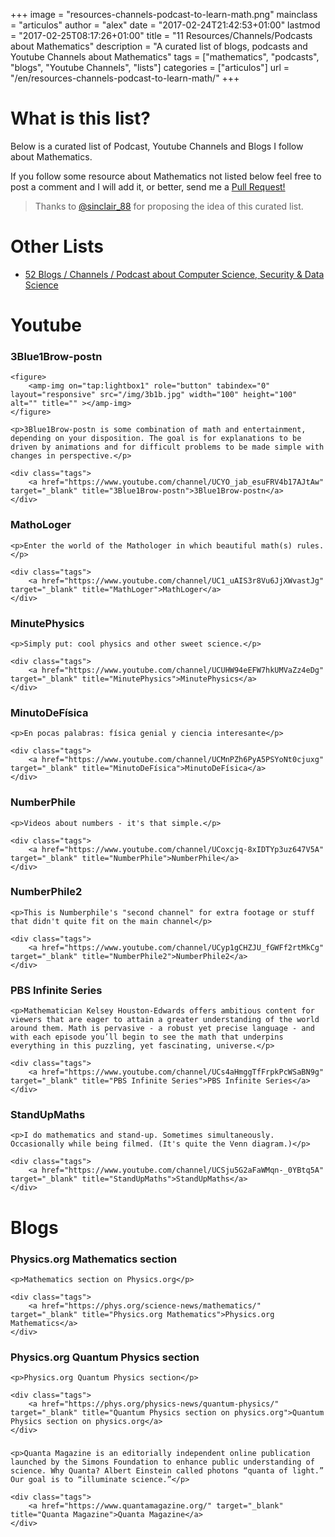 +++
image = "resources-channels-podcast-to-learn-math.png"
mainclass = "articulos"
author = "alex"
date = "2017-02-24T21:42:53+01:00"
lastmod = "2017-02-25T08:17:26+01:00"
title = "11 Resources/Channels/Podcasts about Mathematics"
description = "A curated list of blogs, podcasts and Youtube Channels about Mathematics"
tags = ["mathematics", "podcasts", "blogs", "Youtube Channels", "lists"]
categories = ["articulos"]
url = "/en/resources-channels-podcast-to-learn-math/"
+++

# What is this list?

Below is a curated list of Podcast, Youtube Channels and Blogs I follow about Mathematics.

If you follow some resource about Mathematics not listed below feel free to post a comment and I will add it, or better, send me a <a href="https://github.com/algui91/algui91-hugo/edit/master/content/post/resources-channels-podcast-to-learn-math.en.md" target="_blank" title="Pull Request!">Pull Request!</a>

> Thanks to <a href="https://twitter.com/sinclair_88" target="_blank" title="@sinclair_88">@sinclair_88</a> for proposing the idea of this curated list.

# Other Lists

- [52 Blogs / Channels / Podcast about Computer Science, Security & Data Science](https://elbauldelprogramador.com/en/resources-channels-blogs-podcast-about-computer-science-security-data-science/ "52 Blogs / Channels / Podcast about Computer Science, Security & Data Science")

# Youtube

<div class="row-post flex-grid">

<article class="box-item animate">
    <h3>3Blue1Brow-postn</h3>

    <figure>
        <amp-img on="tap:lightbox1" role="button" tabindex="0" layout="responsive" src="/img/3b1b.jpg" width="100" height="100" alt="" title="" ></amp-img>
    </figure>

    <p>3Blue1Brow-postn is some combination of math and entertainment, depending on your disposition. The goal is for explanations to be driven by animations and for difficult problems to be made simple with changes in perspective.</p>

    <div class="tags">
        <a href="https://www.youtube.com/channel/UCYO_jab_esuFRV4b17AJtAw" target="_blank" title="3Blue1Brow-postn">3Blue1Brow-postn</a>
    </div>
</article>

<article class="box-item animate">
    <h3>MathoLoger</h3>
    <figure>
        <amp-img on="tap:lightbox1" role="button" tabindex="0" layout="responsive" src="/img/mathologer.jpg" width="100" height="100"></amp-img>
    </figure>

    <p>Enter the world of the Mathologer in which beautiful math(s) rules.</p>

    <div class="tags">
        <a href="https://www.youtube.com/channel/UC1_uAIS3r8Vu6JjXWvastJg" target="_blank" title="MathLoger">MathLoger</a>
    </div>
</article>

<article class="box-item animate">
    <h3>MinutePhysics</h3>
    <figure>
        <amp-img on="tap:lightbox1" role="button" tabindex="0" layout="responsive" src="/img/minutephysics.jpg" width="100" height="100"></amp-img>
    </figure>

    <p>Simply put: cool physics and other sweet science.</p>

    <div class="tags">
        <a href="https://www.youtube.com/channel/UCUHW94eEFW7hkUMVaZz4eDg" target="_blank" title="MinutePhysics">MinutePhysics</a>
    </div>
</article>

<article class="box-item animate">
    <h3>MinutoDeFísica</h3>
    <figure>
        <amp-img on="tap:lightbox1" role="button" tabindex="0" layout="responsive" src="/img/MinutoDeFisica.jpg" width="100" height="100"></amp-img>
    </figure>

    <p>En pocas palabras: física genial y ciencia interesante</p>

    <div class="tags">
        <a href="https://www.youtube.com/channel/UCMnPZh6PyA5PSYoNt0cjuxg" target="_blank" title="MinutoDeFísica">MinutoDeFísica</a>
    </div>
</article>

<article class="box-item animate">
    <h3>NumberPhile</h3>
    <figure>
        <amp-img on="tap:lightbox1" role="button" tabindex="0" layout="responsive" src="/img/numberphile.jpg" width="100" height="100"></amp-img>
    </figure>

    <p>Videos about numbers - it's that simple.</p>

    <div class="tags">
        <a href="https://www.youtube.com/channel/UCoxcjq-8xIDTYp3uz647V5A" target="_blank" title="NumberPhile">NumberPhile</a>
    </div>
</article>

<article class="box-item animate">
    <h3>NumberPhile2</h3>
    <figure>
        <amp-img on="tap:lightbox1" role="button" tabindex="0" layout="responsive" src="/img/numberphile2.jpg" width="100" height="100"></amp-img>
    </figure>

    <p>This is Numberphile's "second channel" for extra footage or stuff that didn't quite fit on the main channel</p>

    <div class="tags">
        <a href="https://www.youtube.com/channel/UCyp1gCHZJU_fGWFf2rtMkCg" target="_blank" title="NumberPhile2">NumberPhile2</a>
    </div>
</article>

<article class="box-item animate">
    <h3>PBS Infinite Series</h3>
    <figure>
        <amp-img on="tap:lightbox1" role="button" tabindex="0" layout="responsive" src="/img/pbsinfiniteseries.jpg" width="100" height="100"></amp-img>
    </figure>

    <p>Mathematician Kelsey Houston-Edwards offers ambitious content for viewers that are eager to attain a greater understanding of the world around them. Math is pervasive - a robust yet precise language - and with each episode you’ll begin to see the math that underpins everything in this puzzling, yet fascinating, universe.</p>

    <div class="tags">
        <a href="https://www.youtube.com/channel/UCs4aHmggTfFrpkPcWSaBN9g" target="_blank" title="PBS Infinite Series">PBS Infinite Series</a>
    </div>
</article>

<article class="box-item animate">
    <h3>StandUpMaths</h3>
    <figure>
        <amp-img on="tap:lightbox1" role="button" tabindex="0" layout="responsive" src="/img/standupmaths.jpg" width="100" height="100"></amp-img>
    </figure>

    <p>I do mathematics and stand-up. Sometimes simultaneously. Occasionally while being filmed. (It's quite the Venn diagram.)</p>

    <div class="tags">
        <a href="https://www.youtube.com/channel/UCSju5G2aFaWMqn-_0YBtq5A" target="_blank" title="StandUpMaths">StandUpMaths</a>
    </div>
</article>

</div>

# Blogs

<div class="row-post flex-grid">

<article class="box-item animate">
    <h3>Physics.org Mathematics section</h3>
    <figure>
        <amp-img on="tap:lightbox1" role="button" tabindex="0" layout="responsive" src="/img/physics_math.jpg" width="100" height="100"></amp-img>
    </figure>

    <p>Mathematics section on Physics.org</p>

    <div class="tags">
        <a href="https://phys.org/science-news/mathematics/" target="_blank" title="Physics.org Mathematics">Physics.org Mathematics</a>
    </div>
</article>

<article class="box-item animate">
    <h3>Physics.org Quantum Physics section</h3>
    <figure>
        <amp-img on="tap:lightbox1" role="button" tabindex="0" layout="responsive" src="/img/physics_math.jpg" width="100" height="100"></amp-img>
    </figure>

    <p>Physics.org Quantum Physics section</p>

    <div class="tags">
        <a href="https://phys.org/physics-news/quantum-physics/" target="_blank" title="Quantum Physics section on physics.org">Quantum Physics section on physics.org</a>
    </div>
</article>

<article class="box-item animate">
    <h3></h3>
    <figure>
        <amp-img on="tap:lightbox1" role="button" tabindex="0" layout="responsive" src="/img/Quanta.jpg" width="100" height="100"></amp-img>
    </figure>

    <p>Quanta Magazine is an editorially independent online publication launched by the Simons Foundation to enhance public understanding of science. Why Quanta? Albert Einstein called photons “quanta of light.” Our goal is to “illuminate science.”</p>

    <div class="tags">
        <a href="https://www.quantamagazine.org/" target="_blank" title="Quanta Magazine">Quanta Magazine</a>
    </div>
</article>
</div>
